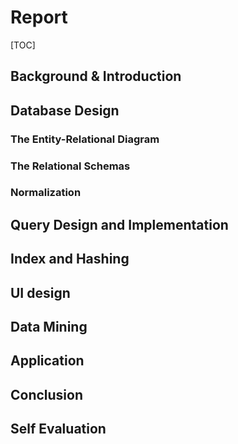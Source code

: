 # Report

[TOC]

## Background & Introduction

## Database Design

### The Entity-Relational Diagram

### The Relational Schemas

### Normalization

## Query Design and Implementation

## Index and Hashing

## UI design

## Data Mining

## Application

## Conclusion

## Self Evaluation

